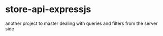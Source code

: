 # store-api-expressjs
another project to master dealing with queries and filters from the server side 
